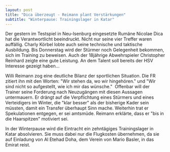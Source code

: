 ```yaml
---
layout: post
title: "Dica überzeugt - Reimann plant Verstärkungen"
subtitle: "Winterpause: Trainingslager in Katar"
---
```


Der gestern im Testspiel in Neu-Isenburg eingesetzte Rumäne Nicolae Dica hat die Verantwortlicht beeindruckt. Nicht nur seine vier Treffer waren auffällig. Charly Körbel lobte auch seine technische und taktische Ausbildung. Bis Donnerstag wird der Stürmer noch Gelegenheit bekommen, sich im Training zu beweisen. Auch der 18jährige Abwehrspieler Christopher Reinhard zeigte eine gute Leistung. An dem Talent soll bereits der HSV Interesse gezeigt haben...

Willi Reimann zog eine deutliche Bilanz der sportlichen Situation. Die FR zitiert ihn mit den Worten: "Wir stehen da, wo wir hingehören." und "Wir sind nicht so aufgestellt, wie ich mir das wünsche."  Offenbar will der Trainer seine Forderung nach Neuzugängen mit diesen Aussagen untermauern. Er drängt auf die Verpflichtung eines Stürmers und eines Verteidigers im Winter, die "klar besser" als der bisherige Kader sein müssten, damit ein Transfer überhaupt Sinn mache. Weiterhin trat er Spekulationen entgegen, er sei amtsmüde. Reimann erklärte, dass er "bis in die Haarspitzen" motiviert sei.

In der Winterpause wird die Eintracht ein zehntägiges Trainingslager in Katar absolvieren. Sie muss dabei nur die Flugkosten übernehmen, da sie auf Einladung von Al Etehad Doha, dem Verein von Mario Basler, in das Emirat reist.
